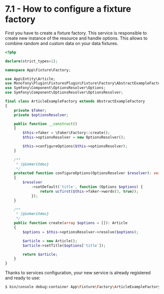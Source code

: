 # 7.1 - How to configure a fixture factory

First you have to create a fixture factory. This service is responsible to create new instance of the resource and handle options.
This allows to combine random and custom data on your data fixtures.

```php
<?php

declare(strict_types=1);

namespace App\Fixture\Factory;

use App\Entity\Article;
use Monofony\Plugin\FixturesPlugin\Fixture\Factory\AbstractExampleFactory;
use Symfony\Component\OptionsResolver\Options;
use Symfony\Component\OptionsResolver\OptionsResolver;

final class ArticleExampleFactory extends AbstractExampleFactory
{
    private $faker;
    private $optionsResolver;

    public function __construct()
    {
        $this->faker = \Faker\Factory::create();
        $this->optionsResolver = new OptionsResolver();

        $this->configureOptions($this->optionsResolver);
    }

    /**
     * {@inheritdoc}
     */
    protected function configureOptions(OptionsResolver $resolver): void
    {
        $resolver
            ->setDefault('title', function (Options $options) {
                return ucfirst($this->faker->words(3, true));
            });
    }

    /**
     * {@inheritdoc}
     */
    public function create(array $options = []): Article
    {
        $options = $this->optionsResolver->resolve($options);

        $article = new Article();
        $article->setTitle($options['title']);

        return $article;
    }
}
```

Thanks to services configuration, your new service is already registered and ready to use:

```bash
$ bin/console debug:container App\Fixture\Factory\ArticleExampleFactory
```
